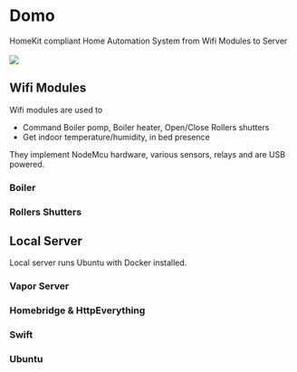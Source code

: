 # Domo
HomeKit compliant Home Automation System from Wifi Modules to Server
<br><br>
![](https://docs.google.com/uc?id=0BxOSr4OUvNOfQU1MRTBYV1FOSEU)
<br>
## Wifi Modules
Wifi modules are used to 
- Command Boiler pomp, Boiler heater, Open/Close Rollers shutters
- Get indoor temperature/humidity, in bed presence

They implement NodeMcu hardware, various sensors, relays and are USB powered. 
### Boiler
### Rollers Shutters

## Local Server
Local server runs Ubuntu with Docker installed. 
### Vapor Server
### Homebridge & HttpEverything
### Swift
### Ubuntu



